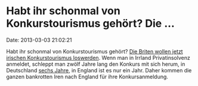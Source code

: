 Habt ihr schonmal von Konkurstourismus gehört? Die \...
=======================================================

Date: 2013-03-03 21:02:21

Habt ihr schonmal von Konkurstourismus gehört? [Die Briten wollen jetzt
irischen Konkurstourismus
loswerden](http://www.irishtimes.com/newspaper/finance/2012/1222/1224328120082.html).
Wenn man in Irrland Privatinsolvenz anmeldet, schleppt man zwölf Jahre
lang den Konkurs mit sich herum, in Deutschland [sechs
Jahre](http://de.wikipedia.org/wiki/Restschuldbefreiung), in England ist
es nur ein Jahr. Daher kommen die ganzen bankrotten Iren nach England
für ihre Konkursanmeldung.
